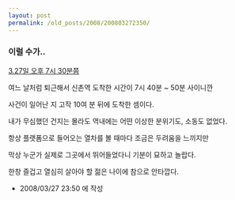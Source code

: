 ```yaml
---
layout: post
permalink: /old_posts/2008/200803272350/
---
```


### 이럴 수가..


<a href="http://planetculture.tistory.com/120">3.27일 오후 7시 30분쯤</a>


여느 날처럼 퇴근해서 신촌역 도착한 시간이 7시 40분 ~ 50분 사이니깐

사건이 일어난 지 고작 10여 분 뒤에 도착한 셈이다.

내가 무심했던 건지는 몰라도 역내에는 어떤 이상한 분위기도, 소동도 없었다.

항상 플랫폼으로 들어오는 열차를 볼 때마다 조금은 두려움을 느끼지만

막상 누군가 실제로 그곳에서 뛰어들었다니 기분이 묘하고 놀랍다.

한창 즐겁고 열심히 살아야 할 젊은 나이에 참으로 안타깝다.






- 2008/03/27 23:50 에 작성